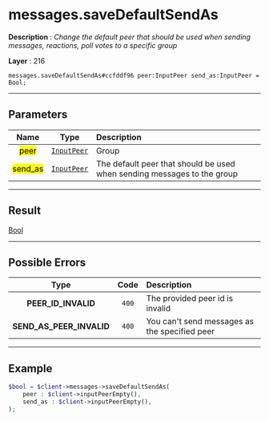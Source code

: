 # messages.saveDefaultSendAs

**Description** : *Change the default peer that should be used when sending messages, reactions, poll votes to a specific group*

**Layer** : 216

```tl
messages.saveDefaultSendAs#ccfddf96 peer:InputPeer send_as:InputPeer = Bool;
```

---

## Parameters

| Name | Type | Description |
| :---: | :---: | :--- |
| <mark>peer</mark> | [`InputPeer`](type/InputPeer) | Group |
| <mark>send_as</mark> | [`InputPeer`](type/InputPeer) | The default peer that should be used when sending messages to the group |

---

## Result

[Bool](type/Bool)

---

## Possible Errors

| Type | Code | Description |
| :---: | :---: | :--- |
| **PEER_ID_INVALID** | `400` | The provided peer id is invalid |
| **SEND_AS_PEER_INVALID** | `400` | You can't send messages as the specified peer |

---

## Example

```php
$bool = $client->messages->saveDefaultSendAs(
	peer : $client->inputPeerEmpty(),
	send_as : $client->inputPeerEmpty(),
);
```